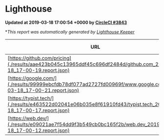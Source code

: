 
# Lighthouse

**Updated at 2019-03-18 17:00:54 +0000 by [CircleCI #3843](https://circleci.com/gh/ItinerisLtd/lighthouse-keeper-example/3843)**

**This report was automatically generated by [Lighthouse Keeper](https://github.com/itinerisltd/lighthouse-keeper)*

| URL | Performance | Accessibility | Best Practices | SEO | PWA | Updated At |
| --- | --- | --- | --- | --- | --- | --- |
| [https://github.com/pricing](./results/aae423b045c13965ddf45c696df2484d/github.com_2019-03-18_17-00-19.report.json) | 0.87 | 0.89 | 0.93 | 0.9 | 0.58 | 2019-03-18T17:00:19.350Z |
| [https://google.com/](./results/99999ebcfdb78df077ad2727fd00969f/www.google.com_2019-03-18_17-00-21.report.json) | 0.92 | 0.71 | 0.93 | 0.8 | 0.58 | 2019-03-18T17:00:21.471Z |
| [https://typist.tech/](./results/e463522d02041e06b035e8f61910fd43/typist.tech_2019-03-18_17-00-17.report.json) | 1 |  |  |  |  | 2019-03-18T17:00:17.907Z |
| [https://web.dev/](./results/e09021ae7f54dd9f3b549cb0bc165f2b/web.dev_2019-03-18_17-00-12.report.json) | 0.97 | 0.93 | 0.93 | 0.87 | 1 | 2019-03-18T17:00:12.139Z |
